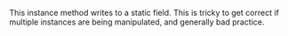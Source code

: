 This instance method writes to a static field. This is tricky to get correct if multiple instances are being manipulated, and generally bad practice.
